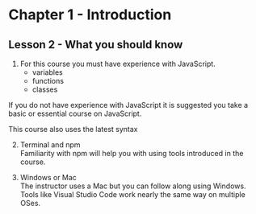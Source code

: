 # Chapter 1 - Introduction
## Lesson 2 - What you should know

1. For this course you must have experience with JavaScript.
   - variables
   - functions
   - classes

  If you do not have experience with JavaScript it is suggested you take a basic or essential course on JavaScript.

  This course also uses the latest syntax

2. Terminal and npm<br>
   Familiarity with npm will help you with using tools introduced in the course.

3. Windows or Mac<br>
   The instructor uses a Mac but you can follow along using Windows.<br>
   Tools like Visual Studio Code work nearly the same way on multiple OSes.
